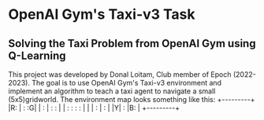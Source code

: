# OpenAI Gym's Taxi-v3 Task
## Solving the Taxi Problem from OpenAI Gym using Q-Learning
This project was developed by Donal Loitam, Club member of Epoch (2022-2023).
The goal is to use OpenAI Gym's Taxi-v3 environment and implement an algorithm to teach a taxi agent to navigate a small (5x5)gridworld.
The environment map looks something like this:
          +---------+
          |R: | : :G|
          | : | : : |
          | : : : : |
          | | : | : |
          |Y| : |B: |
          +---------+
